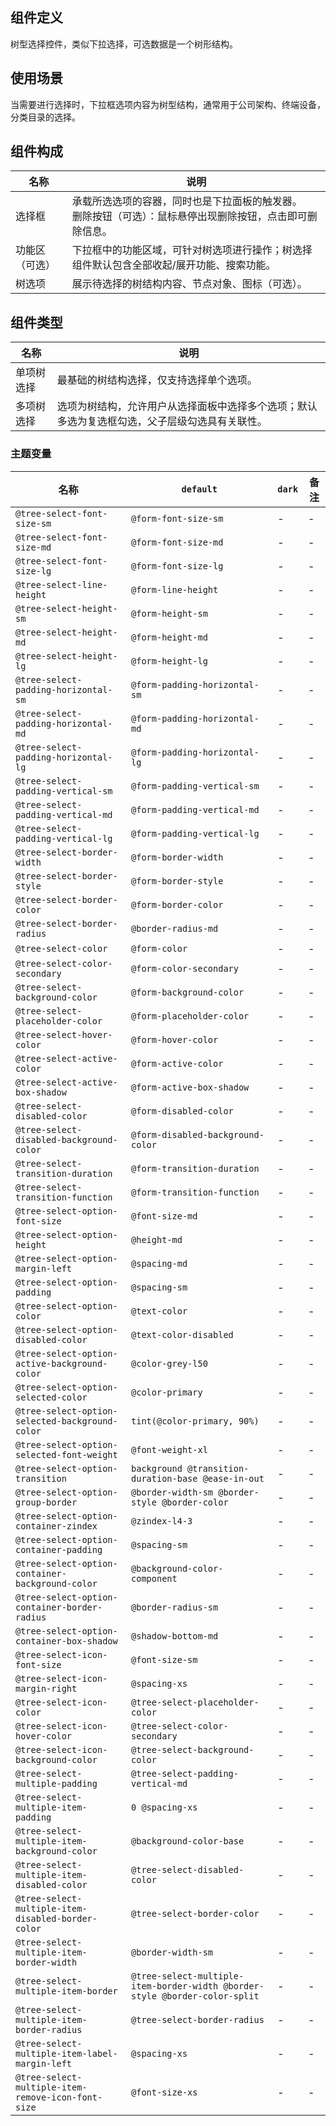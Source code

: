 ## 组件定义

树型选择控件，类似下拉选择，可选数据是一个树形结构。

## 使用场景

当需要进行选择时，下拉框选项内容为树型结构，通常用于公司架构、终端设备，分类目录的选择。

## 组件构成

| 名称 | 说明  |
| --- | ---  |
| 选择框 | 承载所选选项的容器，同时也是下拉面板的触发器。<br />删除按钮（可选）：鼠标悬停出现删除按钮，点击即可删除信息。|
| 功能区（可选） | 下拉框中的功能区域，可针对树选项进行操作；树选择组件默认包含全部收起/展开功能、搜索功能。|
| 树选项 | 展示待选择的树结构内容、节点对象、图标（可选）。|

## 组件类型

| 名称 | 说明  |
| --- | ---  |
| 单项树选择 | 最基础的树结构选择，仅支持选择单个选项。|
| 多项树选择 | 选项为树结构，允许用户从选择面板中选择多个选项；默认多选为复选框勾选，父子层级勾选具有关联性。|

### 主题变量

| 名称 | `default` | `dark` | 备注 |
| --- | --- | --- | --- |
| `@tree-select-font-size-sm` | `@form-font-size-sm` | - | - |
| `@tree-select-font-size-md` | `@form-font-size-md` | - | - |
| `@tree-select-font-size-lg` | `@form-font-size-lg` | - | - |
| `@tree-select-line-height` | `@form-line-height` | - | - |
| `@tree-select-height-sm` | `@form-height-sm` | - | - |
| `@tree-select-height-md` | `@form-height-md` | - | - |
| `@tree-select-height-lg` | `@form-height-lg` | - | - |
| `@tree-select-padding-horizontal-sm` | `@form-padding-horizontal-sm` | - | - |
| `@tree-select-padding-horizontal-md` | `@form-padding-horizontal-md` | - | - |
| `@tree-select-padding-horizontal-lg` | `@form-padding-horizontal-lg` | - | - |
| `@tree-select-padding-vertical-sm` | `@form-padding-vertical-sm` | - | - |
| `@tree-select-padding-vertical-md` | `@form-padding-vertical-md` | - | - |
| `@tree-select-padding-vertical-lg` | `@form-padding-vertical-lg` | - | - |
| `@tree-select-border-width` | `@form-border-width` | - | - |
| `@tree-select-border-style` | `@form-border-style` | - | - |
| `@tree-select-border-color` | `@form-border-color` | - | - |
| `@tree-select-border-radius` | `@border-radius-md` | - | - |
| `@tree-select-color` | `@form-color` | - | - |
| `@tree-select-color-secondary` | `@form-color-secondary` | - | - |
| `@tree-select-background-color` | `@form-background-color` | - | - |
| `@tree-select-placeholder-color` | `@form-placeholder-color` | - | - |
| `@tree-select-hover-color` | `@form-hover-color` | - | - |
| `@tree-select-active-color` | `@form-active-color` | - | - |
| `@tree-select-active-box-shadow` | `@form-active-box-shadow` | - | - |
| `@tree-select-disabled-color` | `@form-disabled-color` | - | - |
| `@tree-select-disabled-background-color` | `@form-disabled-background-color` | - | - |
| `@tree-select-transition-duration` | `@form-transition-duration` | - | - |
| `@tree-select-transition-function` | `@form-transition-function` | - | - |
| `@tree-select-option-font-size` | `@font-size-md` | - | - |
| `@tree-select-option-height` | `@height-md` | - | - |
| `@tree-select-option-margin-left` | `@spacing-md` | - | - |
| `@tree-select-option-padding` | `@spacing-sm` | - | - |
| `@tree-select-option-color` | `@text-color` | - | - |
| `@tree-select-option-disabled-color` | `@text-color-disabled` | - | - |
| `@tree-select-option-active-background-color` | `@color-grey-l50` | - | - |
| `@tree-select-option-selected-color` | `@color-primary` | - | - |
| `@tree-select-option-selected-background-color` | `tint(@color-primary, 90%)` | - | - |
| `@tree-select-option-selected-font-weight` | `@font-weight-xl` | - | - |
| `@tree-select-option-transition` | `background @transition-duration-base @ease-in-out` | - | - |
| `@tree-select-option-group-border` | `@border-width-sm @border-style @border-color` | - | - |
| `@tree-select-option-container-zindex` | `@zindex-l4-3` | - | - |
| `@tree-select-option-container-padding` | `@spacing-sm` | - | - |
| `@tree-select-option-container-background-color` | `@background-color-component` | - | - |
| `@tree-select-option-container-border-radius` | `@border-radius-sm` | - | - |
| `@tree-select-option-container-box-shadow` | `@shadow-bottom-md` | - | - |
| `@tree-select-icon-font-size` | `@font-size-sm` | - | - |
| `@tree-select-icon-margin-right` | `@spacing-xs` | - | - |
| `@tree-select-icon-color` | `@tree-select-placeholder-color` | - | - |
| `@tree-select-icon-hover-color` | `@tree-select-color-secondary` | - | - |
| `@tree-select-icon-background-color` | `@tree-select-background-color` | - | - |
| `@tree-select-multiple-padding` | `@tree-select-padding-vertical-md` | - | - |
| `@tree-select-multiple-item-padding` | `0 @spacing-xs` | - | - |
| `@tree-select-multiple-item-background-color` | `@background-color-base` | - | - |
| `@tree-select-multiple-item-disabled-color` | `@tree-select-disabled-color` | - | - |
| `@tree-select-multiple-item-disabled-border-color` | `@tree-select-border-color` | - | - |
| `@tree-select-multiple-item-border-width` | `@border-width-sm` | - | - |
| `@tree-select-multiple-item-border` | `@tree-select-multiple-item-border-width @border-style @border-color-split` | - | - |
| `@tree-select-multiple-item-border-radius` | `@tree-select-border-radius` | - | - |
| `@tree-select-multiple-item-label-margin-left` | `@spacing-xs` | - | - |
| `@tree-select-multiple-item-remove-icon-font-size` | `@font-size-xs` | - | - |

